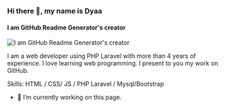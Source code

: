 ### Hi there 👋, my name is Dyaa
#### I am GitHub Readme Generator's creator 
![I am GitHub Readme Generator's creator ](https://document-export.canva.com/xowGY/DAFs6BxowGY/36/thumbnail/0001.png?X-Amz-Algorithm=AWS4-HMAC-SHA256&X-Amz-Credential=AKIAQYCGKMUHWDTJW6UD%2F20230925%2Fus-east-1%2Fs3%2Faws4_request&X-Amz-Date=20230925T152401Z&X-Amz-Expires=77127&X-Amz-Signature=c4a5468f6b81700063ff720b112590286554ebcc2287b010f1123557f6ff3efe&X-Amz-SignedHeaders=host&response-expires=Tue%2C%2026%20Sep%202023%2012%3A49%3A28%20GMT)

I am a web developer using PHP Laravel with more than 4 years of experience. I love learning web programming. I present to you my work on GitHub.

Skills: HTML / CSS/ JS / PHP Laravel / Mysql/Bootstrap

- 🔭 I’m currently working on this page. 





